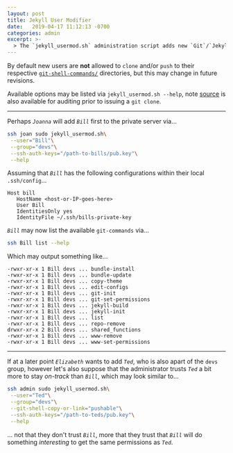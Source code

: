 ```yaml
---
layout: post
title: Jekyll User Modifier
date:   2019-04-17 11:12:13 -0700
categories: admin
excerpt: >-
  > The `jekyll_usermod.sh` administration script adds new `Git`/`Jekyll` users to private server
---
```



By default new users are __not__ allowed to `clone` and/or `push` to their respective [`git-shell-commands/`][git-shell-commands_source] directories, but this may change in future revisions.


Available options may be listed via `jekyll_usermod.sh --help`, note [source][jekyll-usermod_source] is also available for auditing prior to issuing a `git clone`.


___


Perhaps _`Joanna`_ will add _`Bill`_ first to the private server via...


```bash
ssh joan sudo jekyll_usermod.sh\
 --user="Bill"\
 --group="devs"\
 --ssh-auth-keys="/path-to-bills/pub.key"\
 --help
```


Assuming that _`Bill`_ has the following configurations within their local `.ssh/config`...


```
Host bill
   HostName <host-or-IP-goes-here>
   User Bill
   IdentitiesOnly yes
   IdentityFile ~/.ssh/bills-private-key
```

_`Bill`_ may now list the available `git-commands` via...


```bash
ssh Bill list --help
```


Which may output something like...


```
-rwxr-xr-x 1 Bill devs ... bundle-install
-rwxr-xr-x 1 Bill devs ... bundle-update
-rwxr-xr-x 1 Bill devs ... copy-theme
-rwxr-xr-x 1 Bill devs ... edit-configs
-rwxr-xr-x 1 Bill devs ... git-init
-rwxr-xr-x 1 Bill devs ... git-set-permissions
-rwxr-xr-x 1 Bill devs ... jekyll-build
-rwxr-xr-x 1 Bill devs ... jekyll-init
-rwxr-xr-x 1 Bill devs ... list
-rwxr-xr-x 1 Bill devs ... repo-remove
drwxr-xr-x 2 Bill devs ... shared_functions
-rwxr-xr-x 1 Bill devs ... www-remove
-rwxr-xr-x 1 Bill devs ... www-set-permissions
```


-------


If at a later point _`Elizabeth`_ wants to add _`Ted`_, who is also apart of the `devs` group, however let's also suppose that the administrator trusts _`Ted`_ a bit more to stay _on-track_ than _`Bill`_, which may look similar to...


```bash
ssh admin sudo jekyll_usermod.sh\
 --user="Ted"\
 --group="devs"\
 --git-shell-copy-or-link="pushable"\
 --ssh-auth-keys="/path-to-teds/pub.key"\
 --help
```


... not that they don't trust _`Bill`_, more that they trust that _`Bill`_ will do something _interesting_ to get the same permissions as _`Ted`_.


[git-shell-commands_source]: https://github.com/S0AndS0/Jekyll_Admin/tree/master/git_shell_commands
[jekyll-usermod_source]: https://github.com/S0AndS0/Jekyll_Admin/blob/master/jekyll_usermod.sh
